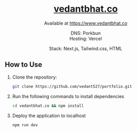 <div align="center">
    <a href="https://vedantbhat.co"><h1 align="center">vedantbhat.co</h1></a>

Available at https://www.vedantbhat.co

DNS: Porkbun  
Hosting: Vercel

Stack: Next.js, Tailwind.css, HTML
</div>

## How to Use

1. Clone the repository:

   ```bash
   git clone https://github.com/vedant527/portfolio.git
   
2. Run the following commands to install dependencies
 
   ```bash
   cd vedantbhat.co && npm install

3. Deploy the application to localhost
 
   ```bash
   npm run dev

